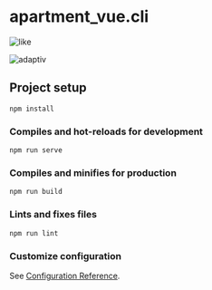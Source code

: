 # apartment_vue.cli

![like](https://user-images.githubusercontent.com/49586977/96025149-6ab61f80-0e5d-11eb-98fc-0e4e5f4a62ae.gif)

![adaptiv](https://user-images.githubusercontent.com/49586977/96025202-7bff2c00-0e5d-11eb-9674-6736d6593931.gif)



## Project setup
```
npm install
```

### Compiles and hot-reloads for development
```
npm run serve
```

### Compiles and minifies for production
```
npm run build
```

### Lints and fixes files
```
npm run lint
```

### Customize configuration
See [Configuration Reference](https://cli.vuejs.org/config/).

